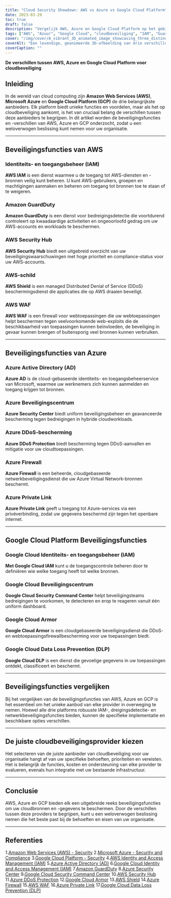 ```yaml
---
title: "Cloud Security Showdown: AWS vs Azure vs Google Cloud Platform"
date: 2023-03-29
toc: true
draft: false
description: "Vergelijk AWS, Azure en Google Cloud Platform op het gebied van cloudbeveiliging, en leer de verschillen om een weloverwogen beslissing te nemen voor uw organisatie."
tags: ["AWS", "Azuur", "Google Cloud", "cloudbeveiliging", "IAM", "GuardDuty", "Beveiligingscentrum", "Beveiligingscommandocentrum", "DDoS-bescherming", "Wolken pantser", "WAF", "Privé verbinding", "DLP", "cloud computing", "clouddiensten", "cloudproviders", "gegevensbescherming", "cyberbeveiliging", "infrastructuurbeveiliging"]
cover: "/img/cover/A_vibrant_3D_animated_image_showcasing_three_distinct_cloud.png"
coverAlt: "Een levendige, geanimeerde 3D-afbeelding van drie verschillende cloudstructuren die AWS, Azure en Google Cloud Platform voorstellen, met schildsymbolen over elke cloud om hun beveiligingsaanbod te symboliseren."
coverCaption: ""
---
```


**De verschillen tussen AWS, Azure en Google Cloud Platform voor cloudbeveiliging**

## Inleiding

In de wereld van cloud computing zijn **Amazon Web Services (AWS)**, **Microsoft Azure** en **Google Cloud Platform (GCP)** de drie belangrijkste aanbieders. Elk platform biedt unieke functies en voordelen, maar als het op cloudbeveiliging aankomt, is het van cruciaal belang de verschillen tussen deze aanbieders te begrijpen. In dit artikel worden de beveiligingsfuncties en -verschillen van AWS, Azure en GCP onderzocht, zodat u een weloverwogen beslissing kunt nemen voor uw organisatie.

______

## Beveiligingsfuncties van AWS

### Identiteits- en toegangsbeheer (IAM)

**AWS IAM** is een dienst waarmee u de toegang tot AWS-diensten en -bronnen veilig kunt beheren. U kunt AWS-gebruikers, groepen en machtigingen aanmaken en beheren om toegang tot bronnen toe te staan of te weigeren.

### Amazon GuardDuty

**Amazon GuardDuty** is een dienst voor bedreigingsdetectie die voortdurend controleert op kwaadaardige activiteiten en ongeoorloofd gedrag om uw AWS-accounts en workloads te beschermen.

### AWS Security Hub

**AWS Security Hub** biedt een uitgebreid overzicht van uw beveiligingswaarschuwingen met hoge prioriteit en compliance-status voor uw AWS-accounts.

### AWS-schild

**AWS Shield** is een managed Distributed Denial of Service (DDoS) beschermingsdienst die applicaties die op AWS draaien beveiligt.

### AWS WAF

**AWS WAF** is een firewall voor webtoepassingen die uw webtoepassingen helpt beschermen tegen veelvoorkomende web-exploits die de beschikbaarheid van toepassingen kunnen beïnvloeden, de beveiliging in gevaar kunnen brengen of buitensporig veel bronnen kunnen verbruiken.

______

## Beveiligingsfuncties van Azure

### Azure Active Directory (AD)

**Azure AD** is de cloud-gebaseerde identiteits- en toegangsbeheerservice van Microsoft, waarmee uw werknemers zich kunnen aanmelden en toegang krijgen tot bronnen.

### Azure Beveiligingscentrum

**Azure Security Center** biedt uniform beveiligingsbeheer en geavanceerde bescherming tegen bedreigingen in hybride cloudworkloads.

### Azure DDoS-bescherming

**Azure DDoS Protection** biedt bescherming tegen DDoS-aanvallen en mitigatie voor uw cloudtoepassingen.

### Azure Firewall

**Azure Firewall** is een beheerde, cloudgebaseerde netwerkbeveiligingsdienst die uw Azure Virtual Network-bronnen beschermt.

### Azure Private Link

**Azure Private Link** geeft u toegang tot Azure-services via een privéverbinding, zodat uw gegevens beschermd zijn tegen het openbare internet.

______

## Google Cloud Platform Beveiligingsfuncties

### Google Cloud Identiteits- en toegangsbeheer (IAM)

**Met Google Cloud IAM** kunt u de toegangscontrole beheren door te definiëren wie welke toegang heeft tot welke bronnen.

### Google Cloud Beveiligingscentrum

**Google Cloud Security Command Center** helpt beveiligingsteams bedreigingen te voorkomen, te detecteren en erop te reageren vanuit één uniform dashboard.

### Google Cloud Armor

**Google Cloud Armor** is een cloudgebaseerde beveiligingsdienst die DDoS- en webtoepassingsfirewallbescherming voor uw toepassingen biedt.

### Google Cloud Data Loss Prevention (DLP)

**Google Cloud DLP** is een dienst die gevoelige gegevens in uw toepassingen ontdekt, classificeert en beschermt.

______

## Beveiligingsfuncties vergelijken

Bij het vergelijken van de beveiligingsfuncties van AWS, Azure en GCP is het essentieel om het unieke aanbod van elke provider in overweging te nemen. Hoewel alle drie platforms robuuste IAM-, dreigingsdetectie- en netwerkbeveiligingsfuncties bieden, kunnen de specifieke implementatie en beschikbare opties verschillen.

______

## De juiste cloudbeveiligingsprovider kiezen

Het selecteren van de juiste aanbieder van cloudbeveiliging voor uw organisatie hangt af van uw specifieke behoeften, prioriteiten en vereisten. Het is belangrijk de functies, kosten en ondersteuning van elke provider te evalueren, evenals hun integratie met uw bestaande infrastructuur.

______

## Conclusie

AWS, Azure en GCP bieden elk een uitgebreide reeks beveiligingsfuncties om uw cloudbronnen en -gegevens te beschermen. Door de verschillen tussen deze providers te begrijpen, kunt u een weloverwogen beslissing nemen die het beste past bij de behoeften en eisen van uw organisatie.

______

## Referenties

1.[Amazon Web Services (AWS) - Security](https://aws.amazon.com/security/)
2.[Microsoft Azure - Security and Compliance](https://azure.microsoft.com/en-us/overview/security/)
3.[Google Cloud Platform - Security](https://cloud.google.com/security)
4.[AWS Identity and Access Management (IAM)](https://aws.amazon.com/iam/)
5.[Azure Active Directory (AD)](https://azure.microsoft.com/en-us/services/active-directory/)
6.[Google Cloud Identity and Access Management (IAM)](https://cloud.google.com/iam)
7.[Amazon GuardDuty](https://aws.amazon.com/guardduty/)
8.[Azure Security Center](https://azure.microsoft.com/en-us/services/security-center/)
9.[Google Cloud Security Command Center](https://cloud.google.com/security-command-center)
10.[AWS Security Hub](https://aws.amazon.com/security-hub/)
11.[Azure DDoS Protection](https://azure.microsoft.com/en-us/services/ddos-protection/)
12.[Google Cloud Armor](https://cloud.google.com/armor)
13.[AWS Shield](https://aws.amazon.com/shield/)
14.[Azure Firewall](https://azure.microsoft.com/en-us/services/azure-firewall/)
15.[AWS WAF](https://aws.amazon.com/waf/)
16.[Azure Private Link](https://azure.microsoft.com/en-us/services/private-link/)
17.[Google Cloud Data Loss Prevention (DLP)](https://cloud.google.com/dlp)


